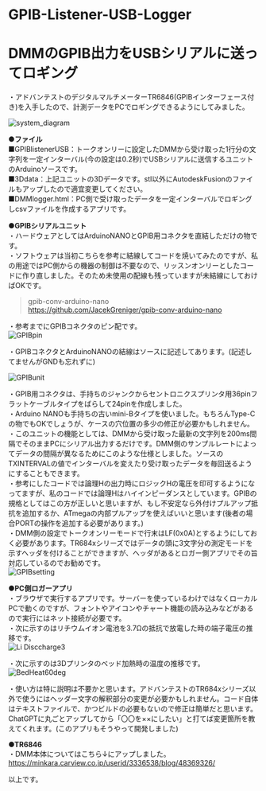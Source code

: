 # GPIB-Listener-USB-Logger  
# DMMのGPIB出力をUSBシリアルに送ってロギング  
  
・アドバンテストのデジタルマルチメーターTR6846(GPIBインターフェース付き)を入手したので、計測データをPCでロギングできるようにしてみました。  
  
![system_diagram](https://github.com/user-attachments/assets/c61e526c-b03f-4a65-a4de-52e0ac8bca7f)

  
**●ファイル**  
■GPIBlistenerUSB：トークオンリーに設定したDMMから受け取った1行分の文字列を一定インターバル(今の設定は0.2秒)でUSBシリアルに送信するユニットのArduinoソースです。  
■3Ddata：上記ユニットの3Dデータです。stl以外にAutodeskFusionのファイルもアップしたので適宜変更してください。  
■DMMlogger.html：PC側で受け取ったデータを一定インターバルでロギングしcsvファイルを作成するアプリです。  
  
**●GPIBシリアルユニット**  
・ハードウェアとしてはArduinoNANOとGPIB用コネクタを直結しただけの物です。  
・ソフトウェアは当初こちらを参考に結線してコードを焼いてみたのですが、私の用途ではPC側からの機器の制御は不要なので、リッスンオンリーとしたコードに作り直しました。そのため未使用の配線も残っていますが未結線にしておけばOKです。  
>gpib-conv-arduino-nano  
https://github.com/JacekGreniger/gpib-conv-arduino-nano  

・参考までにGPIBコネクタのピン配です。  
![GPIBpin](https://github.com/user-attachments/assets/c07e5797-d3c2-43d8-928c-c24af66da4ae)

・GPIBコネクタとArduinoNANOの結線はソースに記述してあります。(記述してませんがGNDも忘れずに)  
  

![GPIBunit](https://github.com/user-attachments/assets/732c0782-f8b0-4086-b972-6f68c2644444)


・GPIB用コネクタは、手持ちのジャンクからセントロニクスプリンタ用36pinフラットケーブルタイプをばらして24pinを作成しました。  
・Arduino NANOも手持ちの古いmini-Bタイプを使いました。もちろんType-Cの物でもOKでしょうが、ケースの穴位置の多少の修正が必要かもしれません。  
・このユニットの機能としては、DMMから受け取った最新の文字列を200ms間隔でそのままPCにシリアル出力するだけです。DMM側のサンプルレートによってデータの間隔が異なるためにこのような仕様としました。ソースのTXINTERVALの値でインターバルを変えたり受け取ったデータを毎回送るようにすることもできます。  
・参考にしたコードでは論理Hの出力時にロジックHの電圧を印可するようになってますが、私のコードでは論理Hはハイインピーダンスとしています。GPIBの規格としてはこの方が正しいと思いますが、もし不安定なら外付けプルアップ抵抗を追加するか、ATmegaの内部プルアップを使えばいいと思います(後者の場合PORTの操作を追加する必要があります。)  
・DMM側の設定でトークオンリーモードで行末はLF(0x0A)とするようにしておく必要があります。TR684xシリーズではデータの頭に3文字分の測定モードを示すヘッダを付けることができますが、ヘッダがあるとロガー側アプリでその旨対応しているのでお勧めです。  
![GPIBsetting](https://github.com/user-attachments/assets/17605abb-a7fc-4087-8a0c-9e1f38a2648f)

  
**●PC側ロガーアプリ**  
・ブラウザで実行するアプリです。サーバーを使っているわけではなくローカルPCで動くのですが、フォントやアイコンやチャート機能の読み込みなどがあるので実行にはネット接続が必要です。  
・次に示すのはリチウムイオン電池を3.7Ωの抵抗で放電した時の端子電圧の推移です。  
![Li Disccharge3](https://github.com/user-attachments/assets/0a7a33dc-4ccc-4745-b544-76d1073ebc3a)

・次に示すのは3Dプリンタのベッド加熱時の温度の推移です。
![BedHeat60deg](https://github.com/user-attachments/assets/9925f59b-d6a1-49f7-b655-861c6443d379)

  
・使い方は特に説明は不要かと思います。アドバンテストのTR684xシリーズ以外で使うにはヘッダー文字の解釈部分の変更が必要かもしれません。コード自体はテキストファイルで、かつビルドの必要もないので修正は簡単だと思います。ChatGPTに丸ごとアップしてから「〇〇を××にしたい」と打てば変更箇所を教えてくれます。(このアプリもそうやって開発しました)   
  
**●TR6846**  
・DMM本体についてはこちら↓にアップしました。  
https://minkara.carview.co.jp/userid/3336538/blog/48369326/

以上です。
